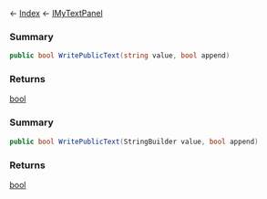 ← [Index](Api-Index) ← [IMyTextPanel](Sandbox.ModAPI.Ingame.IMyTextPanel)

### Summary

```csharp
public bool WritePublicText(string value, bool append)
```

### Returns

[bool](System.Boolean)

### Summary

```csharp
public bool WritePublicText(StringBuilder value, bool append)
```

### Returns

[bool](System.Boolean)

